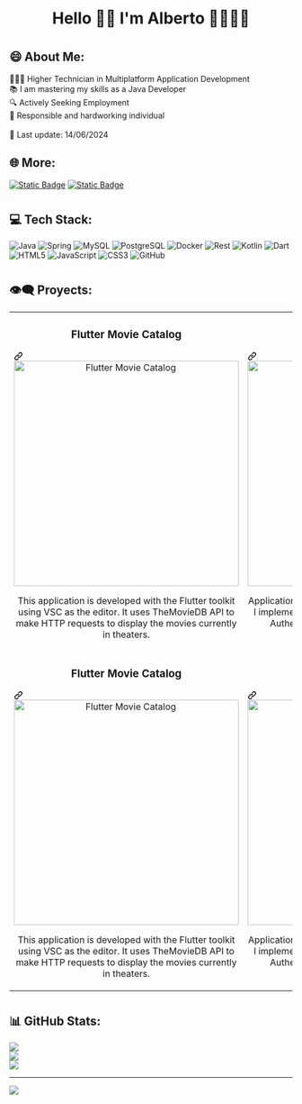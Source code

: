 <h1 align="center"> Hello 👋🏻 I'm Alberto 👨🏻‍💻✨</h1>

# <h2>😄 About Me:</h2>
👨🏻‍🎓 Higher Technician in Multiplatform Application Development<br>📚 I am mastering my skills as a Java Developer<br>🔍 Actively Seeking Employment<br>🦾 Responsible and hardworking individual<br><br>📆 Last update: 14/06/2024

## <h2>🌐 More:</h2>
<a href="https://www.linkedin.com/in/alberto-garcia-gomez"><img alt="Static Badge" src="https://img.shields.io/badge/LinkedIn-blue?logo=linkedin&logoColor=white"></a>
<a href="https://drive.google.com/file/d/1A4EKtOlDkg5bmNnCKI9L9Kp3TxZIdOPc/view"><img alt="Static Badge" src="https://img.shields.io/badge/Curriculum-red?logo=readdotcv&logoColor=white"></a>


# <h2>💻 Tech Stack: </h2>
![Java](https://img.shields.io/badge/java-%23ED8B00.svg?style=for-the-badge&logo=openjdk&logoColor=white) 
![Spring](https://img.shields.io/badge/spring-%236DB33F.svg?style=for-the-badge&logo=spring&logoColor=white) 
![MySQL](https://img.shields.io/badge/mysql-4479A1.svg?style=for-the-badge&logo=mysql&logoColor=white)
![PostgreSQL](https://img.shields.io/badge/PostgreSQL-316192?style=for-the-badge&logo=postgresql&logoColor=white)
![Docker](https://img.shields.io/badge/Docker-2CA5E0?style=for-the-badge&logo=docker&logoColor=white)
![Rest](https://img.shields.io/badge/Rest-FF3621?style=for-the-badge&logo=Databricks&logoColor=white)
![Kotlin](https://img.shields.io/badge/kotlin-%237F52FF.svg?style=for-the-badge&logo=kotlin&logoColor=white) 
![Dart](https://img.shields.io/badge/flutter-%230175C2.svg?style=for-the-badge&logo=dart&logoColor=white) 
![HTML5](https://img.shields.io/badge/html5-%23E34F26.svg?style=for-the-badge&logo=html5&logoColor=white) 
![JavaScript](https://img.shields.io/badge/javascript-%23323330.svg?style=for-the-badge&logo=javascript&logoColor=%23F7DF1E) 
![CSS3](https://img.shields.io/badge/css3-%231572B6.svg?style=for-the-badge&logo=css3&logoColor=white) 
![GitHub](https://img.shields.io/badge/github-%23121011.svg?style=for-the-badge&logo=github&logoColor=white)


# <h2>👁‍🗨 Proyects: </h2>
<table>
  <tbody>
    <tr>
      <td width="50%">
        <div class="markdown-heading" dir="auto"><h3 align="center" class="heading-element" dir="auto">Flutter Movie Catalog</h3><a id="user-content-flutter-movie-catalog" class="anchor" aria-label="Permalink: Flutter Movie Catalog" href="#app-catalog"><svg class="octicon octicon-link" viewBox="0 0 16 16" version="1.1" width="16" height="16" aria-hidden="true"><path d="m7.775 3.275 1.25-1.25a3.5 3.5 0 1 1 4.95 4.95l-2.5 2.5a3.5 3.5 0 0 1-4.95 0 .751.751 0 0 1 .018-1.042.751.751 0 0 1 1.042-.018 1.998 1.998 0 0 0 2.83 0l2.5-2.5a2.002 2.002 0 0 0-2.83-2.83l-1.25 1.25a.751.751 0 0 1-1.042-.018.751.751 0 0 1-.018-1.042Zm-4.69 9.64a1.998 1.998 0 0 0 2.83 0l1.25-1.25a.751.751 0 0 1 1.042.018.751.751 0 0 1 .018 1.042l-1.25 1.25a3.5 3.5 0 1 1-4.95-4.95l2.5-2.5a3.5 3.5 0 0 1 4.95 0 .751.751 0 0 1-.018 1.042.751.751 0 0 1-1.042.018 1.998 1.998 0 0 0-2.83 0l-2.5 2.5a1.998 1.998 0 0 0 0 2.83Z"></path></svg></a>
        </div>
        <div align="center" dir="auto">
          <a <a href="https://github.com/albingg98/Flutter_MovieCatalog.git"><img src="https://github.com/albingg98/albingg98/assets/77321072/c1ccc432-ac85-40a0-b466-ca9325553829" width="400" alt="Flutter Movie Catalog" data-canonical-src="https://i.imgur.com/7uCBigG.jpg" style="max-width: 100%;"> </a>
<p dir="auto"></p><p dir="auto">This application is developed with the Flutter toolkit using VSC as the editor. It uses TheMovieDB API to make HTTP requests to display the movies currently in theaters.</p>
        </div>
      </td>
      <td width="50%">
        <div class="markdown-heading" dir="auto"><h3 align="center" class="heading-element" dir="auto">Kotlin Sport App</h3><a id="user-content-kotlin-sport-app" class="anchor" aria-label="Permalink: Kotlin Sport App" href="#app-catalog"><svg class="octicon octicon-link" viewBox="0 0 16 16" version="1.1" width="16" height="16" aria-hidden="true"><path d="m7.775 3.275 1.25-1.25a3.5 3.5 0 1 1 4.95 4.95l-2.5 2.5a3.5 3.5 0 0 1-4.95 0 .751.751 0 0 1 .018-1.042.751.751 0 0 1 1.042-.018 1.998 1.998 0 0 0 2.83 0l2.5-2.5a2.002 2.002 0 0 0-2.83-2.83l-1.25 1.25a.751.751 0 0 1-1.042-.018.751.751 0 0 1-.018-1.042Zm-4.69 9.64a1.998 1.998 0 0 0 2.83 0l1.25-1.25a.751.751 0 0 1 1.042.018.751.751 0 0 1 .018 1.042l-1.25 1.25a3.5 3.5 0 1 1-4.95-4.95l2.5-2.5a3.5 3.5 0 0 1 4.95 0 .751.751 0 0 1-.018 1.042.751.751 0 0 1-1.042.018 1.998 1.998 0 0 0-2.83 0l-2.5 2.5a1.998 1.998 0 0 0 0 2.83Z"></path></svg></a>
        </div>
        <div align="center" dir="auto">
          <a href="https://github.com/albingg98/Android_BeYourBest.git"><img src="https://github.com/albingg98/albingg98/assets/77321072/df6b3978-0d7d-4957-ab8d-28f7354f64cd" width="400" alt="Kotlin Sport App" data-canonical-src="https://i.imgur.com/7uCBigG.jpg" style="max-width: 100%;"></a>
<p dir="auto"></p><p dir="auto">Application developed in Android Studio using Kotlin. I implemented Firebase to use its services such as Authentication and Database. I also used a geolocation algorithm.</p>
        </div>
      </td>
    </tr>
    <tr>
      <td width="50%">
        <div class="markdown-heading" dir="auto"><h3 align="center" class="heading-element" dir="auto">Flutter Movie Catalog</h3><a id="user-content-flutter-movie-catalog" class="anchor" aria-label="Permalink: Flutter Movie Catalog" href="#app-catalog"><svg class="octicon octicon-link" viewBox="0 0 16 16" version="1.1" width="16" height="16" aria-hidden="true"><path d="m7.775 3.275 1.25-1.25a3.5 3.5 0 1 1 4.95 4.95l-2.5 2.5a3.5 3.5 0 0 1-4.95 0 .751.751 0 0 1 .018-1.042.751.751 0 0 1 1.042-.018 1.998 1.998 0 0 0 2.83 0l2.5-2.5a2.002 2.002 0 0 0-2.83-2.83l-1.25 1.25a.751.751 0 0 1-1.042-.018.751.751 0 0 1-.018-1.042Zm-4.69 9.64a1.998 1.998 0 0 0 2.83 0l1.25-1.25a.751.751 0 0 1 1.042.018.751.751 0 0 1 .018 1.042l-1.25 1.25a3.5 3.5 0 1 1-4.95-4.95l2.5-2.5a3.5 3.5 0 0 1 4.95 0 .751.751 0 0 1-.018 1.042.751.751 0 0 1-1.042.018 1.998 1.998 0 0 0-2.83 0l-2.5 2.5a1.998 1.998 0 0 0 0 2.83Z"></path></svg></a>
        </div>
        <div align="center" dir="auto">
          <a <a href="https://github.com/albingg98/Flutter_MovieCatalog.git"><img src="https://github.com/albingg98/albingg98/assets/77321072/c1ccc432-ac85-40a0-b466-ca9325553829" width="400" alt="Flutter Movie Catalog" data-canonical-src="https://i.imgur.com/7uCBigG.jpg" style="max-width: 100%;"> </a>
<p dir="auto"></p><p dir="auto">This application is developed with the Flutter toolkit using VSC as the editor. It uses TheMovieDB API to make HTTP requests to display the movies currently in theaters.</p>
        </div>
      </td>
      <td width="50%">
        <div class="markdown-heading" dir="auto"><h3 align="center" class="heading-element" dir="auto">Kotlin Sport App</h3><a id="user-content-kotlin-sport-app" class="anchor" aria-label="Permalink: Kotlin Sport App" href="#app-catalog"><svg class="octicon octicon-link" viewBox="0 0 16 16" version="1.1" width="16" height="16" aria-hidden="true"><path d="m7.775 3.275 1.25-1.25a3.5 3.5 0 1 1 4.95 4.95l-2.5 2.5a3.5 3.5 0 0 1-4.95 0 .751.751 0 0 1 .018-1.042.751.751 0 0 1 1.042-.018 1.998 1.998 0 0 0 2.83 0l2.5-2.5a2.002 2.002 0 0 0-2.83-2.83l-1.25 1.25a.751.751 0 0 1-1.042-.018.751.751 0 0 1-.018-1.042Zm-4.69 9.64a1.998 1.998 0 0 0 2.83 0l1.25-1.25a.751.751 0 0 1 1.042.018.751.751 0 0 1 .018 1.042l-1.25 1.25a3.5 3.5 0 1 1-4.95-4.95l2.5-2.5a3.5 3.5 0 0 1 4.95 0 .751.751 0 0 1-.018 1.042.751.751 0 0 1-1.042.018 1.998 1.998 0 0 0-2.83 0l-2.5 2.5a1.998 1.998 0 0 0 0 2.83Z"></path></svg></a>
        </div>
        <div align="center" dir="auto">
          <a href="https://github.com/albingg98/Android_BeYourBest.git"><img src="https://github.com/albingg98/albingg98/assets/77321072/df6b3978-0d7d-4957-ab8d-28f7354f64cd" width="400" alt="Kotlin Sport App" data-canonical-src="https://i.imgur.com/7uCBigG.jpg" style="max-width: 100%;"></a>
<p dir="auto"></p><p dir="auto">Application developed in Android Studio using Kotlin. I implemented Firebase to use its services such as Authentication and Database. I also used a geolocation algorithm.</p>
        </div>
      </td>
    </tr>
  </tbody>
</table>

# <h2>📊 GitHub Stats:</h2>
![](https://github-readme-stats.vercel.app/api?username=albingg98&theme=dark&hide_border=false&include_all_commits=true&count_private=true)<br/>
![](https://github-readme-streak-stats.herokuapp.com/?user=albingg98&theme=dark&hide_border=false)<br/>
![](https://github-readme-stats.vercel.app/api/top-langs/?username=albingg98&theme=dark&hide_border=false&include_all_commits=true&count_private=true&layout=compact)

---
[![](https://visitcount.itsvg.in/api?id=albingg98&icon=0&color=1)](https://visitcount.itsvg.in)
